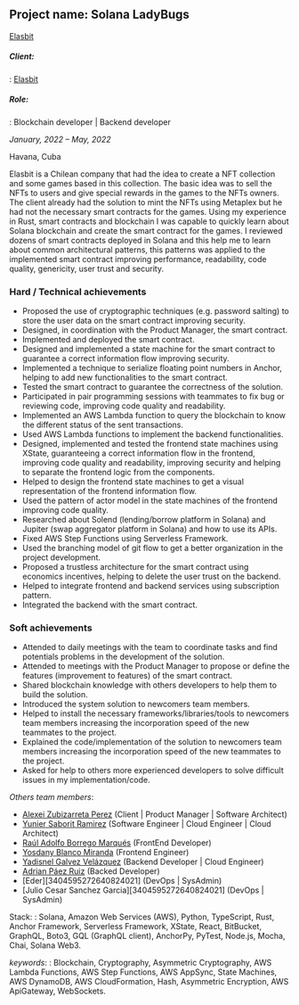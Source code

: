 ## **Project name: Solana LadyBugs**

[Elasbit][13867795755687497761]

##### Client:
: [Elasbit][13867795755687497761]

##### Role:
: Blockchain developer | Backend developer

*January, 2022 – May, 2022*

Havana, Cuba

Elasbit is a Chilean company that had the idea to create a NFT collection and some games based in this collection. The basic idea was to sell the NFTs to users and give special rewards in the games to the NFTs owners. The client already had the solution to mint the NFTs using Metaplex but he had not the necessary smart contracts for the games. Using my experience in Rust, smart contracts and blockchain I was capable to quickly learn about Solana blockchain and create the smart contract for the games. I reviewed dozens of smart contracts deployed in Solana and this help me to learn about common architectural patterns, this patterns was applied to the implemented smart contract improving performance, readability, code quality, genericity, user trust and security.
<!-- small description about the client and its requirements or problems, how I solve it -->

### Hard / Technical achievements
<!-- NOTE - what i did and how this help to the project -->
- Proposed the use of cryptographic techniques (e.g. password salting) to store the user data on the smart contract improving security.
- Designed, in coordination with the Product Manager, the smart contract.
- Implemented and deployed the smart contract.
- Designed and implemented a state machine for the smart contract to guarantee a correct information flow improving security.
- Implemented a technique to serialize floating point numbers in Anchor, helping to add new functionalities to the smart contract.
- Tested the smart contract to guarantee the correctness of the solution.
- Participated in pair programming sessions with teammates to fix bug or reviewing code, improving code quality and readability.
- Implemented an AWS Lambda function to query the blockchain to know the different status of the sent transactions.
- Used AWS Lambda functions to implement the backend functionalities.
- Designed, implemented and tested the frontend state machines using XState, guaranteeing a correct information flow in the frontend, improving code quality and readability, improving security and helping to separate the frontend logic from the components.
- Helped to design the frontend state machines to get a visual representation of the frontend information flow.
- Used the pattern of actor model in the state machines of the frontend improving code quality.
- Researched about Solend (lending/borrow platform in Solana) and Jupiter (swap aggregator platform in Solana) and how to use its APIs.
- Fixed AWS Step Functions using Serverless Framework.
- Used the branching model of git flow to get a better organization in the project development.
- Proposed a trustless architecture for the smart contract using economics incentives, helping to delete the user trust on the backend.
- Helped to integrate frontend and backend services using subscription pattern.
- Integrated the backend with the smart contract.

### Soft achievements

- Attended to daily meetings with the team to coordinate tasks and find potentials problems in the development of the solution.
- Attended to meetings with the Product Manager to propose or define the features (improvement to features) of the smart contract.
- Shared blockchain knowledge with others developers to help them to build the solution.
- Introduced the system solution to newcomers team members.
- Helped to install the necessary frameworks/libraries/tools to newcomers team members increasing the incorporation speed of the new teammates to the project.
- Explained the code/implementation of the solution to newcomers team members increasing the incorporation speed of the new teammates to the project.
- Asked for help to others more experienced developers to solve difficult issues in my implementation/code.

*Others team members*:
<!-- TODO - maybe extend this with more public profiles? -->
- [Alexei Zubizarreta Perez][13534660307270064242] (Client | Product Manager | Software Architect)
- [Yunier Saborit Ramirez][4717740148338514572] (Software Engineer | Cloud Engineer | Cloud Architect)
- [Raúl Adolfo Borrego Marqués][6791920054263918469] (FrontEnd Developer)
- [Yosdany Blanco Miranda][14043378700231257559] (Frontend Engineer)
- [Yadisnel Galvez Velázquez][17304740910670422272] (Backend Developer | Cloud Engineer)
- [Adrian Páez Ruiz][2392998612686244556] (Backed Developer)
- [Eder][3404595272640824021] (DevOps | SysAdmin)
- [Julio Cesar Sanchez Garcia][3404595272640824021] (DevOps | SysAdmin)

Stack:
: Solana, Amazon Web Services (AWS), Python, TypeScript, Rust, Anchor Framework, Serverless Framework, XState, React, BitBucket, GraphQL, Boto3, GQL (GraphQL client), AnchorPy, PyTest, Node.js, Mocha, Chai, Solana Web3.
<!-- extend the keywords section -->
*keywords*:
: Blockchain, Cryptography, Asymmetric Cryptography, AWS Lambda Functions, AWS Step Functions, AWS AppSync, State Machines, AWS DynamoDB, AWS CloudFormation, Hash, Asymmetric Encryption, AWS ApiGateway, WebSockets.

[13867795755687497761]: https://www.linkedin.com/company/elasbit/
[4717740148338514572]: https://www.linkedin.com/in/yunier-saborit-ram%C3%ADrez-52133a84/
[13534660307270064242]: https://www.linkedin.com/in/alexei-zubizarreta-p%C3%A9rez-906ba68/
[6791920054263918469]: https://www.linkedin.com/in/ra%C3%BAl-adolfo-borrego-marqu%C3%A9s-85940019b/
[14043378700231257559]: https://www.linkedin.com/in/yosdanybm/
[17304740910670422272]: https://www.linkedin.com/in/yadisnel/
[2392998612686244556]: https://www.linkedin.com/in/adrianpaez/